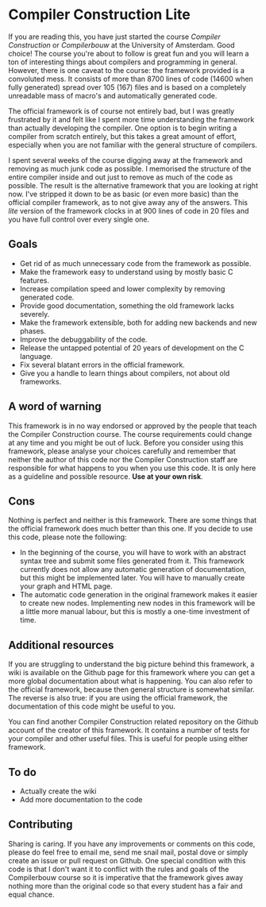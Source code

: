 # Compiler Construction Lite

If you are reading this, you have just started the course *Compiler
Construction* or *Compilerbouw* at the University of Amsterdam. Good choice! The
course you're about to follow is great fun and you will learn a ton of
interesting things about compilers and programming in general. However, there is
one caveat to the course: the framework provided is a convoluted mess. It
consists of more than 8700 lines of code (14600 when fully generated) spread
over 105 (167) files and is based on a completely unreadable mass of macro's and
automatically generated code.

The official framework is of course not entirely bad, but I was greatly
frustrated by it and felt like I spent more time understanding the framework
than actually developing the compiler. One option is to begin writing a compiler
from scratch entirely, but this takes a great amount of effort, especially when
you are not familiar with the general structure of compilers.

I spent several weeks of the course digging away at the framework and removing
as much junk code as possible. I memorised the structure of the entire compiler
inside and out just to remove as much of the code as possible. The result is the
alternative framework that you are looking at right now. I've stripped it down
to be as basic (or even more basic) than the official compiler framework, as to
not give away any of the answers. This *lite* version of the framework clocks in
at 900 lines of code in 20 files and you have full control over every single
one.

## Goals

 * Get rid of as much unnecessary code from the framework as possible.
 * Make the framework easy to understand using by mostly basic C features.
 * Increase compilation speed and lower complexity by removing generated code.
 * Provide good documentation, something the old framework lacks severely.
 * Make the framework extensible, both for adding new backends and new phases.
 * Improve the debuggability of the code.
 * Release the untapped potential of 20 years of development on the C language.
 * Fix several blatant errors in the official framework.
 * Give you a handle to learn things about compilers, not about old frameworks.

## A word of warning

This framework is in no way endorsed or approved by the people that teach the
Compiler Construction course. The course requirements could change at any time
and you might be out of luck. Before you consider using this framework, please
analyse your choices carefully and remember that neither the author of this
code nor the Compiler Construction staff are responsible for what happens to you
when you use this code. It is only here as a guideline and possible resource.
**Use at your own risk**.

## Cons

Nothing is perfect and neither is this framework. There are some things that the
official framework does much better than this one. If you decide to use this
code, please note the following:

 * In the beginning of the course, you will have to work with an abstract
   syntax tree and submit some files generated from it. This framework currently
   does not allow any automatic generation of documentation, but this might be
   implemented later. You will have to manually create your graph and HTML page.
 * The automatic code generation in the original framework makes it easier to
   create new nodes. Implementing new nodes in this framework will be a little
   more manual labour, but this is mostly a one-time investment of time.

## Additional resources

If you are struggling to understand the big picture behind this framework, a
wiki is available on the Github page for this framework where you can get a
more global documentation about what is happening. You can also refer to the
official framework, because then general structure is somewhat similar. The
reverse is also true: if you are using the official framework, the documentation
of this code might be useful to you.

You can find another Compiler Construction related repository on the Github
account of the creator of this framework. It contains a number of tests for your
compiler and other useful files. This is useful for people using either
framework.

## To do

 * Actually create the wiki
 * Add more documentation to the code

## Contributing

Sharing is caring. If you have any improvements or comments on this code, please
do feel free to email me, send me snail mail, postal dove or simply create an
issue or pull request on Github. One special condition with this code is that
I don't want it to conflict with the rules and goals of the Compilerbouw course
so it is imperative that the framework gives away nothing more than the original
code so that every student has a fair and equal chance.
